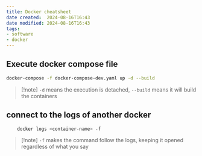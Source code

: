 ```yaml
---
title: Docker cheatsheet
date created:  2024-08-16T16:43 
date modified: 2024-08-16T16:43 
tags:
- software
- docker
---
```


## Execute docker compose file

```bash 
docker-compose -f docker-compose-dev.yaml up -d --build
```
>[!note] `-d` means the execution is detached, `--build` means it will build the containers

## connect to the logs of another docker

```bash
    docker logs <container-name> -f
```

>[!note] `-f` makes the command follow the logs, keeping it opened regardless of what you say
